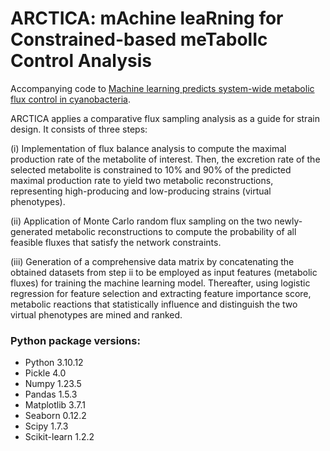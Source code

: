 # ARCTICA: mAchine leaRning for Constrained-based meTabolIc Control Analysis

Accompanying code to [Machine learning predicts system-wide metabolic flux control in cyanobacteria](https://www.sciencedirect.com/science/article/pii/S1096717624000296).

ARCTICA applies a comparative flux sampling analysis as a guide for strain design. It consists of three steps:

(i)	Implementation of flux balance analysis to compute the maximal production rate of the metabolite of interest. Then, the excretion rate of the selected metabolite is constrained to 10% and 90% of the predicted maximal production rate to yield two metabolic reconstructions, representing high-producing and low-producing strains (virtual phenotypes).

(ii) Application of Monte Carlo random flux sampling on the two newly-generated metabolic reconstructions to compute the probability of all feasible fluxes that satisfy the network constraints.

(iii) Generation of a comprehensive data matrix by concatenating the obtained datasets from step ii to be employed as input features (metabolic fluxes) for training the machine learning model. 
Thereafter, using logistic regression for feature selection and extracting feature importance score, metabolic reactions that statistically influence and distinguish the two virtual phenotypes are mined and ranked.

### Python package versions:

* Python 3.10.12
* Pickle 4.0
* Numpy 1.23.5
* Pandas 1.5.3
* Matplotlib 3.7.1
* Seaborn 0.12.2
* Scipy 1.7.3
* Scikit-learn 1.2.2
